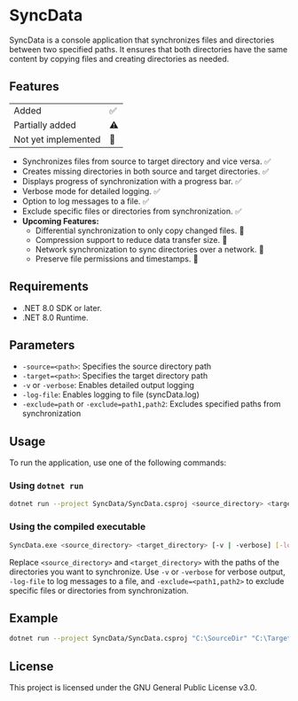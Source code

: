 # SyncData

SyncData is a console application that synchronizes files and directories between two specified paths. It ensures that both directories have the same content by copying files and creating directories as needed.

## Features

|||
| -------- | ------- |
|  Added | ✅    |
| Partially added | ⚠️    |
| Not yet implemented    | 🛑   |

- Synchronizes files from source to target directory and vice versa. ✅
- Creates missing directories in both source and target directories. ✅
- Displays progress of synchronization with a progress bar. ✅
- Verbose mode for detailed logging. ✅
- Option to log messages to a file. ✅
- Exclude specific files or directories from synchronization. ✅
- **Upcoming Features:**
    - Differential synchronization to only copy changed files. 🛑
    - Compression support to reduce data transfer size. 🛑
    - Network synchronization to sync directories over a network. 🛑
    - Preserve file permissions and timestamps. 🛑

## Requirements

- .NET 8.0 SDK or later.
- .NET 8.0 Runtime.

## Parameters

- `-source=<path>`: Specifies the source directory path
- `-target=<path>`: Specifies the target directory path 
- `-v` or `-verbose`: Enables detailed output logging
- `-log-file`: Enables logging to file (syncData.log)
- `-exclude=path` or `-exclude=path1,path2`: Excludes specified paths from synchronization 

## Usage

To run the application, use one of the following commands:

### Using `dotnet run`

```sh
dotnet run --project SyncData/SyncData.csproj <source_directory> <target_directory> [-v | -verbose] [-log-file] [-exclude=<path1,path2>]
```

### Using the compiled executable

```sh
SyncData.exe <source_directory> <target_directory> [-v | -verbose] [-log-file] [-exclude=<path1,path2>]
```

Replace `<source_directory>` and `<target_directory>` with the paths of the directories you want to synchronize. Use `-v` or `-verbose` for verbose output, `-log-file` to log messages to a file, and `-exclude=<path1,path2>` to exclude specific files or directories from synchronization.

## Example

```sh
dotnet run --project SyncData/SyncData.csproj "C:\SourceDir" "C:\TargetDir" -v -log-file-exclude="C:\SourceDir\Temp,C:\SourceDir\Logs"
```

## License

This project is licensed under the GNU General Public License v3.0.